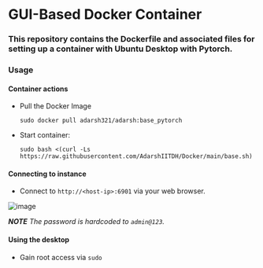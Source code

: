 # GUI-Based Docker Container
### This repository contains the Dockerfile and associated files for setting up a container with Ubuntu Desktop with Pytorch.

### Usage

#### Container actions

* Pull the Docker Image
  
      sudo docker pull adarsh321/adarsh:base_pytorch
* Start container:

      sudo bash <(curl -Ls https://raw.githubusercontent.com/AdarshIITDH/Docker/main/base.sh)

#### Connecting to instance

* Connect to `http://<host-ip>:6901` via your web browser.

![image](https://github.com/AdarshIITDH/Docker/assets/60352729/b59d8db3-7043-4f69-833e-023da4998d14)


_**NOTE** The password is hardcoded to `admin@123`._

#### Using the desktop

* Gain root access via `sudo`













